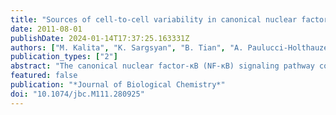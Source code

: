 ```yaml
---
title: "Sources of cell-to-cell variability in canonical nuclear factor-κB (NF-κB) signaling pathway inferred from single cell dynamic images"
date: 2011-08-01
publishDate: 2024-01-14T17:37:25.163331Z
authors: ["M. Kalita", "K. Sargsyan", "B. Tian", "A. Paulucci-Holthauzen", "H. Najm", "B. Debusschere", "A. Brasier"]
publication_types: ["2"]
abstract: "The canonical nuclear factor-κB (NF-κB) signaling pathway controls a gene network important in the cellular inflammatory response. Upon activation, NF-κB/RelA is released from cytoplasmic inhibitors, from where it translocates into the nucleus, subsequently activating negative feedback loops producing either monophasic or damped oscillatory nucleo-cytoplasmic dynamics. Although the population behavior of the NF-κB pathway has been extensively modeled, the sources of cell-to-cell variability are not well understood. We describe an integrated experimental-computational analysis of NF-κB/RelA translocation in a validated cell model exhibiting monophasic dynamics. Quantitative measures of cellular geometry and total cytoplasmic concentration and translocated RelA amounts were used as priors in Bayesian inference to estimate biophysically realistic parameter values based on dynamic live cell imaging studies of enhanced GFP-tagged RelA in stable transfectants. Bayesian inference was performed on multiple cells simultaneously, assuming identical reaction rate parameters, whereas cellular geometry and initial and total NF-κB concentration-related parameters were cell-specific. A subpopulation of cells exhibiting distinct kinetic profiles was identified that corresponded to differences in the IκBα translation rate. We conclude that cellular geometry, initial and total NF-κB concentration, IκBα translation, and IκBα degradation rates account for distinct cell-to-cell differences in canonical NF-κB translocation dynamics."
featured: false
publication: "*Journal of Biological Chemistry*"
doi: "10.1074/jbc.M111.280925"
---
```


